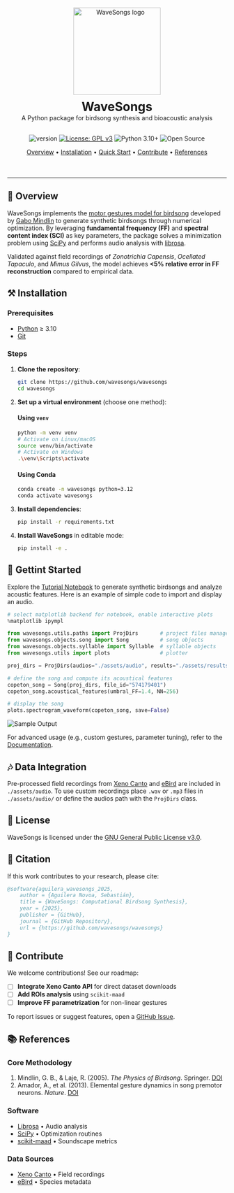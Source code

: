 <div align='center' style="margin: 20px 0 0px 0">

   <img src="./assets/logo.png" alt="WaveSongs logo" style="max-width: 100%; height: 200px;">

   <div class="text-container" style="flex: 2;">
      <h1 style="margin: 0; padding: 10px 0 0px 0; border-bottom: 0">WaveSongs</h1>
      <p style="margin: 0; padding: 0px 0 10px 0;">A Python package for birdsong synthesis and bioacoustic analysis</p>
   </div> 
</div>


<!-- <div class="container" style="display: flex; align-items: center; justify-content: space-between; max-width: 70%; min-width: 400px; margin: 0 auto; padding: 10px 0 15px 0; border-bottom: 1px solid">
    <div class="image-container" style="flex: 1; padding: 0 0 0 10px;">
        <img src="./assets/logo.png" alt="WaveSongs logo" style="max-width: 100%; height: auto; display: block;">
    </div>
    <div class="text-container" style="flex: 2;">
        <h1 style="margin: 0; padding: 0 0 5px 0; border-bottom: 0">WaveSongs</h1>
        <p style="margin: 0; padding: 5px 0 0 0;">A Python package for birdsong synthesis and bioacoustic analysis</p>
    </div>
</div> -->

<div align='center' style="margin: 20px 0 50px 0">

![version](https://img.shields.io/badge/version-1.0.1-008000)
[![License: GPL v3](https://img.shields.io/badge/license-GPLv3-blue.svg)](https://www.gnu.org/licenses/gpl-3.0)
![Python 3.10+](https://img.shields.io/badge/python->=3.10-blue.svg)
![Open Source](https://img.shields.io/badge/open%20source-♡-lightgrey)

[Overview](#overview) •
[Installation](#installation) •
[Quick Start](#quick-start) •
[Contribute](#-contribute) •
[References](#-references)

</div>

---


## 🔎 Overview

WaveSongs implements the [motor gestures model for birdsong](http://www.lsd.df.uba.ar/papers/simplemotorgestures.pdf) developed by [Gabo Mindlin](https://scholar.google.com.ar/citations?user=gMzZPngAAAAJ&hl=en) to generate synthetic birdsongs through numerical optimization. By leveraging **fundamental frequency (FF)** and **spectral content index (SCI)** as key parameters, the package solves a minimization problem using [SciPy](https://docs.scipy.org/doc/scipy/tutorial/optimize.html) and performs audio analysis with [librosa](https://librosa.org/).

Validated against field recordings of *Zonotrichia Capensis*, *Ocellated Tapaculo*, and *Mimus Gilvus*, the model achieves **<5% relative error in FF reconstruction** compared to empirical data.


## ⚒️ Installation

### Prerequisites
- [Python](https://www.python.org/) ≥ 3.10
- [Git](https://git-scm.com/)

### Steps
1. **Clone the repository**:
   ```bash
   git clone https://github.com/wavesongs/wavesongs
   cd wavesongs
   ```

2. **Set up a virtual environment** (choose one method):

   #### Using `venv`
   ```bash
   python -m venv venv
   # Activate on Linux/macOS
   source venv/bin/activate
   # Activate on Windows
   .\venv\Scripts\activate
   ```

   #### Using Conda
   ```bash
   conda create -n wavesongs python=3.12
   conda activate wavesongs
   ```

3. **Install dependencies**:
   ```bash
   pip install -r requirements.txt
   ```

4. **Install WaveSongs** in editable mode:
   ```bash
   pip install -e .
   ```


## 🚀 Gettint Started

Explore the [Tutorial Notebook](./Tutorial.ipynb) to generate synthetic birdsongs and analyze acoustic features. Here is an example of simple code to import and display an audio.

```python
# select matplotlib backend for notebook, enable interactive plots
%matplotlib ipympl

from wavesongs.utils.paths import ProjDirs       # project files manager
from wavesongs.objects.song import Song          # song objects
from wavesongs.objects.syllable import Syllable  # syllable objects
from wavesongs.utils import plots                # plotter

proj_dirs = ProjDirs(audios="./assets/audio", results="./assets/results")

# define the song and compute its acoustical features
copeton_song = Song(proj_dirs, file_id="574179401")
copeton_song.acoustical_features(umbral_FF=1.4, NN=256)

# display the song
plots.spectrogram_waveform(copeton_song, save=False)
```

![Sample Output](./assets/results/images/574179401%20-%20Zonotrichia%20Capensis-Song.png)

For advanced usage (e.g., custom gestures, parameter tuning), refer to the [Documentation](./docs/).


## 🎶 Data Integration

Pre-processed field recordings from [Xeno Canto](https://xeno-canto.org/) and [eBird](https://ebird.org/home) are included in `./assets/audio`. To use custom recordings place `.wav` or `.mp3` files in `./assets/audio/` or define the audios path with the `ProjDirs` class.


## 📜 License

WaveSongs is licensed under the [GNU General Public License v3.0](./LICENSE).

## 📒 Citation

If this work contributes to your research, please cite:

```bibtex
@software{aguilera_wavesongs_2025,
    author = {Aguilera Novoa, Sebastián},
    title = {WaveSongs: Computational Birdsong Synthesis},
    year = {2025},
    publisher = {GitHub},
    journal = {GitHub Repository},
    url = {https://github.com/wavesongs/wavesongs}
}
```


## 🌱 Contribute

We welcome contributions! See our roadmap:

- [ ] **Integrate Xeno Canto API** for direct dataset downloads
- [ ] **Add ROIs analysis** using `scikit-maad`
- [ ] **Improve FF parametrization** for non-linear gestures

To report issues or suggest features, open a [GitHub Issue](https://github.com/wavesongs/wavesongs/issues).


## 📚 References

### Core Methodology
1. Mindlin, G. B., & Laje, R. (2005). *The Physics of Birdsong*. Springer. [DOI](https://doi.org/10.1007/3-540-28249-1)
2. Amador, A., et al. (2013). Elemental gesture dynamics in song premotor neurons. *Nature*. [DOI](https://doi.org/10.1038/nature11967)

### Software
- [Librosa](https://librosa.org/) • Audio analysis
- [SciPy](https://scipy.org/) • Optimization routines
- [scikit-maad](https://github.com/scikit-maad/scikit-maad) • Soundscape metrics

### Data Sources
- [Xeno Canto](https://xeno-canto.org/) • Field recordings
- [eBird](https://ebird.org/) • Species metadata